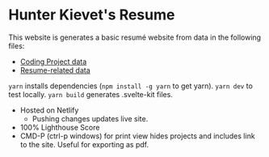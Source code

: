 # Hunter Kievet's Resume

This website is generates a basic resumé website from data in the following files:

- [Coding Project data](src/lib/projects.ts)
- [Resume-related data](src/lib/resume-data.ts)

`yarn` installs dependencies (`npm install -g yarn` to get yarn).
`yarn dev` to test locally.
`yarn build` generates .svelte-kit files.

* Hosted on Netlify
  - Pushing changes updates live site.
* 100% Lighthouse Score
* CMD-P (ctrl-p windows) for print view hides projects and includes link to the site.  Useful for exporting as pdf.
